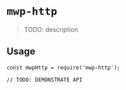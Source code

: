 # `mwp-http`

> TODO: description

## Usage

```
const mwpHttp = require('mwp-http');

// TODO: DEMONSTRATE API
```
